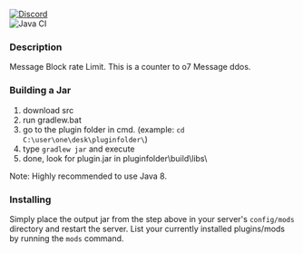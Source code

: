 [![Discord](https://img.shields.io/discord/519293558599974912.svg)](http://cn-discord.ddns.net)  
![Java CI](https://github.com/L0615T1C5-216AC-9437/RateLimit/workflows/Java%20CI/badge.svg)

### Description
Message Block rate Limit. This is a counter to o7 Message ddos.

### Building a Jar

1) download src
2) run gradlew.bat
3) go to the plugin folder in cmd. (example: `cd C:\user\one\desk\pluginfolder\`)
4) type `gradlew jar` and execute
5) done, look for plugin.jar in pluginfolder\build\libs\

Note: Highly recommended to use Java 8.

### Installing

Simply place the output jar from the step above in your server's `config/mods` directory and restart the server.
List your currently installed plugins/mods by running the `mods` command.
